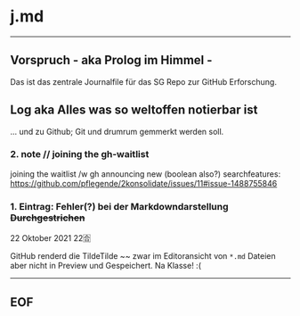 # j.md
---
## Vorspruch - aka Prolog im Himmel -
Das ist das zentrale Journalfile für das SG Repo zur GitHub Erforschung.

## Log aka Alles was so weltoffen notierbar ist 
... und zu Github; Git und drumrum 
gemmerkt werden soll.

### 2. note // joining the gh-waitlist

joining the waitlist
/w gh announcing new (boolean also?) searchfeatures: https://github.com/pflegende/2konsolidate/issues/11#issue-1488755846

### 1. Eintrag: Fehler(?) bei der Markdowndarstellung ~~Durchgestrichen~~
22 Oktober 2021 22🈴

GitHub renderd die TildeTilde ~~ zwar im Editoransicht von `*.md` Dateien aber nicht in Preview und Gespeichert.
Na Klasse!
:(

---
EOF
---

